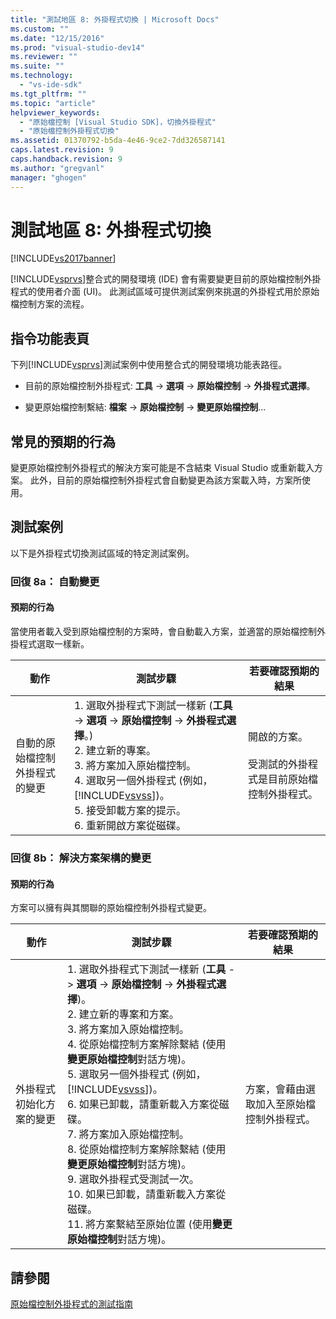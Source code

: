 ```yaml
---
title: "測試地區 8: 外掛程式切換 | Microsoft Docs"
ms.custom: ""
ms.date: "12/15/2016"
ms.prod: "visual-studio-dev14"
ms.reviewer: ""
ms.suite: ""
ms.technology: 
  - "vs-ide-sdk"
ms.tgt_pltfrm: ""
ms.topic: "article"
helpviewer_keywords: 
  - "原始檔控制 [Visual Studio SDK]，切換外掛程式"
  - "原始檔控制外掛程式切換"
ms.assetid: 01370792-b5da-4e46-9ce2-7dd326587141
caps.latest.revision: 9
caps.handback.revision: 9
ms.author: "gregvanl"
manager: "ghogen"
---
```

# 測試地區 8: 外掛程式切換
[!INCLUDE[vs2017banner](../../code-quality/includes/vs2017banner.md)]

[!INCLUDE[vsprvs](../../code-quality/includes/vsprvs_md.md)]整合式的開發環境 \(IDE\) 會有需要變更目前的原始檔控制外掛程式的使用者介面 \(UI\)。  此測試區域可提供測試案例來挑選的外掛程式用於原始檔控制方案的流程。  
  
## 指令功能表頁  
 下列[!INCLUDE[vsprvs](../../code-quality/includes/vsprvs_md.md)]測試案例中使用整合式的開發環境功能表路徑。  
  
-   目前的原始檔控制外掛程式: **工具** \-\>  **選項** \-\>  **原始檔控制** \-\>  **外掛程式選擇**。  
  
-   變更原始檔控制繫結: **檔案** \-\>  **原始檔控制** \-\>  **變更原始檔控制**…  
  
## 常見的預期的行為  
 變更原始檔控制外掛程式的解決方案可能是不含結束 Visual Studio 或重新載入方案。  此外，目前的原始檔控制外掛程式會自動變更為該方案載入時，方案所使用。  
  
## 測試案例  
 以下是外掛程式切換測試區域的特定測試案例。  
  
### 回復 8a： 自動變更  
  
#### 預期的行為  
 當使用者載入受到原始檔控制的方案時，會自動載入方案，並適當的原始檔控制外掛程式選取一樣新。  
  
|動作|測試步驟|若要確認預期的結果|  
|--------|----------|---------------|  
|自動的原始檔控制外掛程式的變更|1.  選取外掛程式下測試一樣新 \(**工具** \-\>  **選項** \-\>  **原始檔控制** \-\>  **外掛程式選擇**。\)<br />2.  建立新的專案。<br />3.  將方案加入原始檔控制。<br />4.  選取另一個外掛程式 \(例如， [!INCLUDE[vsvss](../../extensibility/includes/vsvss_md.md)]\)。<br />5.  接受卸載方案的提示。<br />6.  重新開啟方案從磁碟。|開啟的方案。<br /><br /> 受測試的外掛程式是目前原始檔控制外掛程式。|  
  
### 回復 8b： 解決方案架構的變更  
  
#### 預期的行為  
 方案可以擁有與其關聯的原始檔控制外掛程式變更。  
  
|動作|測試步驟|若要確認預期的結果|  
|--------|----------|---------------|  
|外掛程式初始化方案的變更|1.  選取外掛程式下測試一樣新 \(**工具** \-\>  **選項** \-\>  **原始檔控制** \-\>  **外掛程式選擇**\)。<br />2.  建立新的專案和方案。<br />3.  將方案加入原始檔控制。<br />4.  從原始檔控制方案解除繫結 \(使用**變更原始檔控制**對話方塊\)。<br />5.  選取另一個外掛程式 \(例如， [!INCLUDE[vsvss](../../extensibility/includes/vsvss_md.md)]\)。<br />6.  如果已卸載，請重新載入方案從磁碟。<br />7.  將方案加入原始檔控制。<br />8.  從原始檔控制方案解除繫結 \(使用**變更原始檔控制**對話方塊\)。<br />9. 選取外掛程式受測試一次。<br />10. 如果已卸載，請重新載入方案從磁碟。<br />11. 將方案繫結至原始位置 \(使用**變更原始檔控制**對話方塊\)。|方案，會藉由選取加入至原始檔控制外掛程式。|  
  
## 請參閱  
 [原始檔控制外掛程式的測試指南](../../extensibility/internals/test-guide-for-source-control-plug-ins.md)